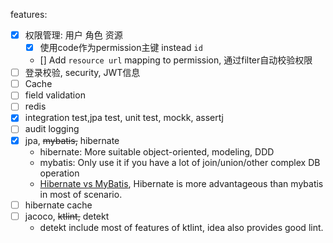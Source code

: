 features:
-[x] 权限管理: 用户 角色 资源
  - [x] 使用code作为permission主键 instead `id`
  - [] Add `resource url` mapping to permission, 通过filter自动校验权限
-[ ] 登录校验, security, JWT信息
-[ ] Cache
-[ ] field validation
-[ ] redis
-[x] integration test,jpa test, unit test, mockk, assertj
-[ ] audit logging
-[x] jpa, ~~mybatis,~~ hibernate
  - hibernate: More suitable object-oriented, modeling, DDD
  - mybatis: Only use it if you have a lot of join/union/other complex DB operation
  - [Hibernate vs MyBatis](https://www.zhihu.com/question/21104468),
  Hibernate is more advantageous than mybatis in most of scenario.
-[ ] hibernate cache
-[ ] jacoco, ~~ktlint,~~ detekt
  - detekt include most of features of ktlint, idea also provides good lint.
